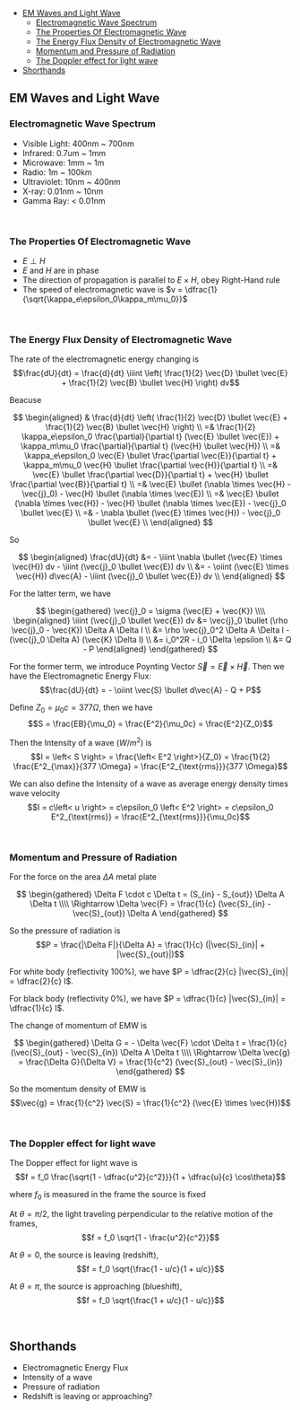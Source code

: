 
- [EM Waves and Light Wave](#em-waves-and-light-wave)
    - [Electromagnetic Wave Spectrum](#electromagnetic-wave-spectrum)
    - [The Properties Of Electromagnetic Wave](#the-properties-of-electromagnetic-wave)
    - [The Energy Flux Density of Electromagnetic Wave](#the-energy-flux-density-of-electromagnetic-wave)
    - [Momentum and Pressure of Radiation](#momentum-and-pressure-of-radiation)
    - [The Doppler effect for light wave](#the-doppler-effect-for-light-wave)
- [Shorthands](#shorthands)





## EM Waves and Light Wave
### Electromagnetic Wave Spectrum
- Visible Light: 400nm ~ 700nm
- Infrared: 0.7um ~ 1mm
- Microwave: 1mm ~ 1m
- Radio: 1m ~ 100km
- Ultraviolet: 10nm ~ 400nm
- X-ray: 0.01nm ~ 10nm
- Gamma Ray: < 0.01nm




<br>

### The Properties Of Electromagnetic Wave
- $E \perp H$
- $E$ and $H$ are in phase
- The direction of propagation is parallel to $E \times H$, obey Right-Hand rule
- The speed of electromagnetic wave is $v = \dfrac{1}{\sqrt{\kappa_e\epsilon_0\kappa_m\mu_0}}$






<br>

### The Energy Flux Density of Electromagnetic Wave
The rate of the electromagnetic energy changing is $$\frac{dU}{dt} = \frac{d}{dt} \iiint \left( \frac{1}{2} \vec{D} \bullet \vec{E} + \frac{1}{2} \vec{B} \bullet \vec{H} \right) dv$$

Beacuse

$$
\begin{aligned}
  & \frac{d}{dt} \left( \frac{1}{2} \vec{D} \bullet \vec{E} + \frac{1}{2} \vec{B} \bullet \vec{H} \right) \\
  =& \frac{1}{2} \kappa_e\epsilon_0 \frac{\partial}{\partial t} (\vec{E} \bullet \vec{E}) + \kappa_m\mu_0 \frac{\partial}{\partial t} (\vec{H} \bullet \vec{H}) \\
  =& \kappa_e\epsilon_0 \vec{E} \bullet \frac{\partial \vec{E}}{\partial t} + \kappa_m\mu_0 \vec{H} \bullet \frac{\partial \vec{H}}{\partial t} \\
  =& \vec{E} \bullet \frac{\partial \vec{D}}{\partial t} + \vec{H} \bullet \frac{\partial \vec{B}}{\partial t} \\
  =& \vec{E} \bullet (\nabla \times \vec{H} - \vec{j}_0) - \vec{H} \bullet (\nabla \times \vec{E}) \\
  =& \vec{E} \bullet (\nabla \times \vec{H}) - \vec{H} \bullet (\nabla \times \vec{E}) - \vec{j}_0 \bullet \vec{E} \\
  =& - \nabla \bullet (\vec{E} \times \vec{H}) - \vec{j}_0 \bullet \vec{E} \\
\end{aligned}
$$

So

$$
\begin{aligned}
  \frac{dU}{dt} &= - \iiint \nabla \bullet (\vec{E} \times \vec{H}) dv - \iiint (\vec{j}_0 \bullet \vec{E}) dv \\
  &= - \oiint (\vec{E} \times \vec{H}) d\vec{A} - \iiint (\vec{j}_0 \bullet \vec{E}) dv \\
\end{aligned}
$$

For the latter term, we have

$$
\begin{gathered}
  \vec{j}_0 = \sigma (\vec{E} + \vec{K}) \\\\
  \begin{aligned}
    \iiint (\vec{j}_0 \bullet \vec{E}) dv &= \vec{j}_0 \bullet (\rho \vec{j}_0 - \vec{K}) \Delta A \Delta l \\
    &= \rho \vec{j}_0^2 \Delta A \Delta l - (\vec{j}_0 \Delta A) (\vec{K} \Delta l) \\
    &= i_0^2R - i_0 \Delta \epsilon \\
    &= Q - P
  \end{aligned}
\end{gathered}
$$

For the former term, we introduce Poynting Vector $\vec{S} = \vec{E} \times \vec{H}$. Then we have the Electromagnetic Energy Flux: $$\frac{dU}{dt} = - \oiint \vec{S} \bullet d\vec{A} - Q + P$$

Define $Z_0 = \mu_0c = 377 \Omega$, then we have $$S = \frac{EB}{\mu_0} = \frac{E^2}{\mu_0c} = \frac{E^2}{Z_0}$$

Then the Intensity of a wave ($W/m^2$) is $$I = \left< S \right> = \frac{\left< E^2 \right>}{Z_0} = \frac{1}{2} \frac{E^2_{\max}}{377 \Omega} = \frac{E^2_{\text{rms}}}{377 \Omega}$$

We can also define the Intensity of a wave as average energy density times wave velocity $$I = c\left< u \right> = c\epsilon_0 \left< E^2 \right> = c\epsilon_0 E^2_{\text{rms}} = \frac{E^2_{\text{rms}}}{\mu_0c}$$









<br>

### Momentum and Pressure of Radiation
For the force on the area $\Delta A$ metal plate

$$
\begin{gathered}
  \Delta F \cdot c \Delta t = (S_{in} - S_{out}) \Delta A \Delta t \\\\
  \Rightarrow \Delta \vec{F} = \frac{1}{c} (\vec{S}_{in} - \vec{S}_{out}) \Delta A
\end{gathered}
$$

So the pressure of radiation is $$P = \frac{|\Delta F|}{\Delta A} = \frac{1}{c} (|\vec{S}_{in}| + |\vec{S}_{out}|)$$

For white body (reflectivity 100%), we have $P = \dfrac{2}{c} |\vec{S}_{in}| = \dfrac{2}{c} I$.

For black body (reflectivity 0%), we have $P = \dfrac{1}{c} |\vec{S}_{in}| = \dfrac{1}{c} I$.


The change of momentum of EMW is

$$
\begin{gathered}
  \Delta G = - \Delta \vec{F} \cdot \Delta t = \frac{1}{c} (\vec{S}_{out} - \vec{S}_{in}) \Delta A \Delta t \\\\
  \Rightarrow \Delta \vec{g} = \frac{\Delta G}{\Delta V} = \frac{1}{c^2} (\vec{S}_{out} - \vec{S}_{in})
\end{gathered}
$$

So the momentum density of EMW is $$\vec{g} = \frac{1}{c^2} \vec{S} = \frac{1}{c^2} (\vec{E} \times \vec{H})$$









<br>

### The Doppler effect for light wave
The Dopper effect for light wave is $$f = f_0 \frac{\sqrt{1 - \dfrac{u^2}{c^2}}}{1 + \dfrac{u}{c} \cos\theta}$$

where $f_0$ is measured in the frame the source is fixed

At $\theta = \pi/2$, the light traveling perpendicular to the  relative motion of the frames, $$f = f_0 \sqrt{1 - \frac{u^2}{c^2}}$$

At $\theta = 0$, the source is leaving (redshift), $$f = f_0 \sqrt{\frac{1 - u/c}{1 + u/c}}$$

At $\theta = \pi$, the source is approaching (blueshift), $$f = f_0 \sqrt{\frac{1 + u/c}{1 - u/c}}$$









<br>

## Shorthands
- Electromagnetic Energy Flux
- Intensity of a wave
- Pressure of radiation
- Redshift is leaving or approaching?

